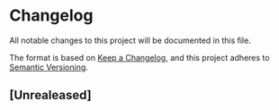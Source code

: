 <!--
===========================================================================================
  $$$$$$\  $$\   $$\  $$$$$$\  $$\   $$\  $$$$$$\  $$$$$$$$\ $$\       $$$$$$\   $$$$$$\  
 $$  __$$\ $$ |  $$ |$$  __$$\ $$$\  $$ |$$  __$$\ $$  _____|$$ |     $$  __$$\ $$  __$$\ 
 $$ /  \__|$$ |  $$ |$$ /  $$ |$$$$\ $$ |$$ /  \__|$$ |      $$ |     $$ /  $$ |$$ /  \__|
 $$ |      $$$$$$$$ |$$$$$$$$ |$$ $$\$$ |$$ |$$$$\ $$$$$\    $$ |     $$ |  $$ |$$ |$$$$\ 
 $$ |      $$  __$$ |$$  __$$ |$$ \$$$$ |$$ |\_$$ |$$  __|   $$ |     $$ |  $$ |$$ |\_$$ |
 $$ |  $$\ $$ |  $$ |$$ |  $$ |$$ |\$$$ |$$ |  $$ |$$ |      $$ |     $$ |  $$ |$$ |  $$ |
 \$$$$$$  |$$ |  $$ |$$ |  $$ |$$ | \$$ |\$$$$$$  |$$$$$$$$\ $$$$$$$$\ $$$$$$  |\$$$$$$  |
  \______/ \__|  \__|\__|  \__|\__|  \__| \______/ \________|\________|\______/  \______/ 
===========================================================================================
                                           Changelog
 Author: Fabio Craig Wimmer Florey                                          Version: 0.0.1
===========================================================================================
                                          ~ NOTICE ~

          Project, Copyright © 2022, Fabio Craig Wimmer Florey - All Rights Reserved.

             Unless required by applicable law or agreed to in writing, software      
              distributed under the License is distributed on an "AS IS" BASIS,       
           WITHOUT WARRANTIES OR CONDITIONS OF ANY KIND, either express or implied.   

               See the License for the specific language governing permissions        
                             and limitations under the License.

 License: MIT-0                                          Terms and Conditions: ./LICENSE.md
============================================================================================
-->

# Changelog
All notable changes to this project will be documented in this file.

The format is based on [Keep a Changelog][Keep a Changelog], 
and this project adheres to [Semantic Versioning][Semantic Versioning].

## [Unrealeased]

<!--
## [0.0.0] - YYYY-MM-DD

### Added
- **Feature** : description of the new feature.

### Changed
- **Change** : description of the change in the existing functionality.

### Deprecated
- **Feature** : description of the deprecated feature and why it's considered deprecated and it's going to be removed.

### Removed
- **Feature** : description of the feature removed and why it was removed.

### Fixed 
- **Bug** : description of the bug fixed and how it was fixed.

### Security
- **Vulnerability** : description of the vulnerability.
-->

[Keep a Changelog]: https://keepachangelog.com/en/1.0.0/
[Semantic Versioning]: https://semver.org/spec/v2.0.0.html
